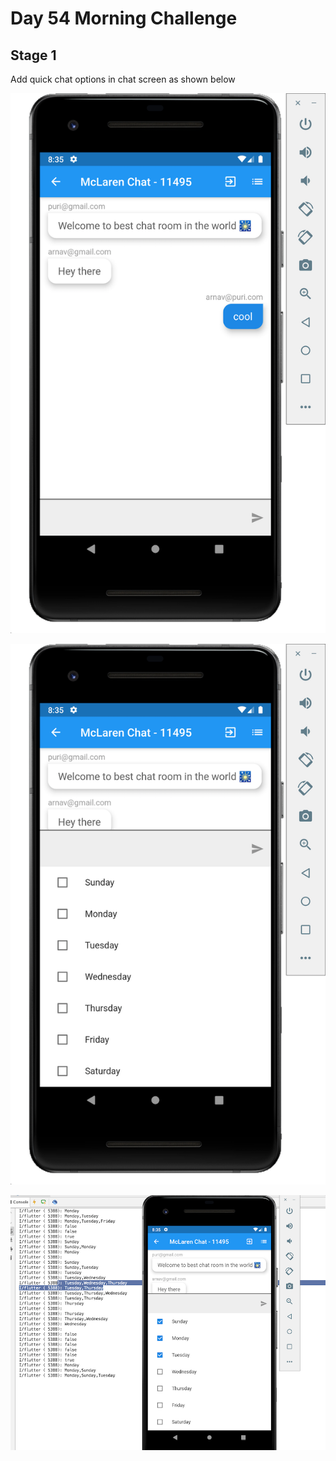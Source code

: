 # Day 54 Morning Challenge

## Stage 1
Add quick chat options in chat screen as shown below

![](screenshots/Day%2054%20Morning%20Challenge%203.png)

![](screenshots/Day%2054%20Morning%20Challenge%202.png)

![](screenshots/Day%2054%20Morning%20Challenge%201.png)


